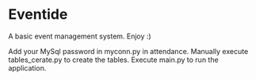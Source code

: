 # Eventide
A basic event management system.
Enjoy :)

Add your MySql password in myconn.py in attendance.
Manually execute tables_cerate.py to create the tables.
Execute main.py to run the application.
